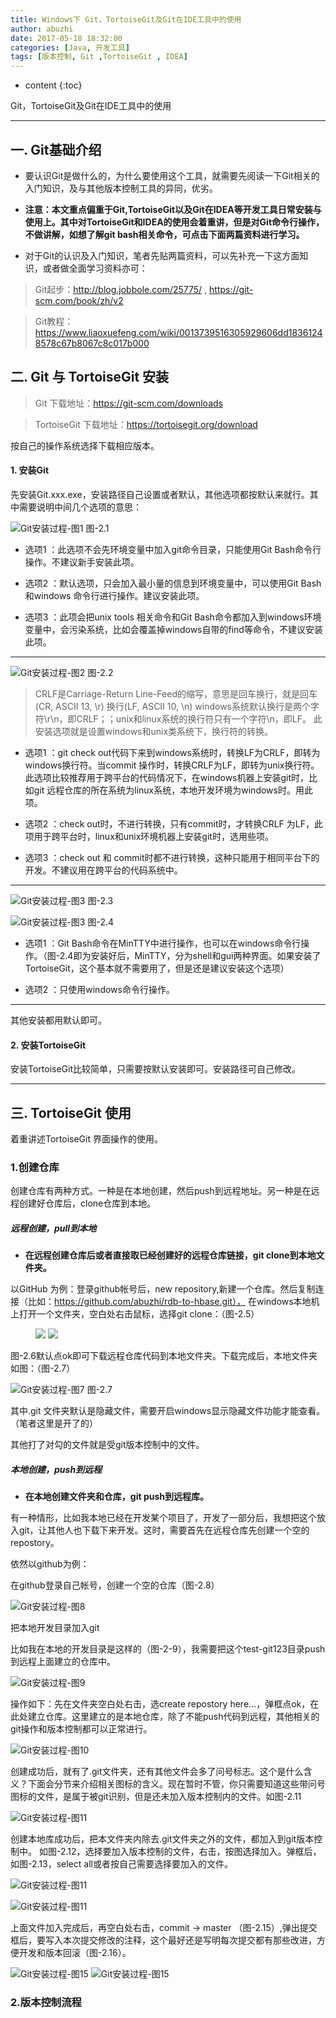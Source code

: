 ```yaml
---
title: Windows下 Git，TortoiseGit及Git在IDE工具中的使用
author: abuzhi
date: 2017-05-18 18:32:00
categories: [Java, 开发工具]
tags: [版本控制, Git ,TortoiseGit , IDEA]
---
```

* content
{:toc}


Git，TortoiseGit及Git在IDE工具中的使用




--------------------

## 一. Git基础介绍

* 要认识Git是做什么的，为什么要使用这个工具，就需要先阅读一下Git相关的入门知识，及与其他版本控制工具的异同，优劣。

* **注意：本文重点偏重于Git,TortoiseGit以及Git在IDEA等开发工具日常安装与使用上。其中对TortoiseGit和IDEA的使用会着重讲，但是对Git命令行操作，不做讲解，如想了解git bash相关命令，可点击下面两篇资料进行学习。**

* 对于Git的认识及入门知识，笔者先贴两篇资料，可以先补充一下这方面知识，或者做全面学习资料亦可：

> 	Git起步：<http://blog.jobbole.com/25775/> , <https://git-scm.com/book/zh/v2>

> 	Git教程：<https://www.liaoxuefeng.com/wiki/0013739516305929606dd18361248578c67b8067c8c017b000>




## 二. Git 与 TortoiseGit 安装

> Git 下载地址：<https://git-scm.com/downloads>

> TortoiseGit 下载地址：<https://tortoisegit.org/download> 

按自己的操作系统选择下载相应版本。

#### 1. 安装Git

先安装Git.xxx.exe，安装路径自己设置或者默认，其他选项都按默认来就行。其中需要说明中间几个选项的意思：

![Git安装过程-图1](/images/2017-09-12/git-1.jpg) 图-2.1


* 选项1 ：此选项不会先环境变量中加入git命令目录，只能使用Git Bash命令行操作。不建议新手安装此项。

* 选项2 ：默认选项，只会加入最小量的信息到环境变量中，可以使用Git Bash 和windows 命令行进行操作。建议安装此项。

* 选项3 ：此项会把unix tools 相关命令和Git Bash命令都加入到windows环境变量中，会污染系统，比如会覆盖掉windows自带的find等命令，不建议安装此项。

---

![Git安装过程-图2](/images/2017-09-12/git-2.jpg) 图-2.2

> CRLF是Carriage-Return Line-Feed的缩写，意思是回车换行，就是回车(CR, ASCII 13, \r) 换行(LF, ASCII 10, \n)
windows系统默认换行是两个字符\r\n，即CRLF；；unix和linux系统的换行符只有一个字符\n，即LF。
此安装选项就是设置windows和unix类系统下，换行符的转换。


* 选项1 ：git check out代码下来到windows系统时，转换LF为CRLF，即转为windows换行符。当commit 操作时，转换CRLF为LF，即转为unix换行符。此选项比较推荐用于跨平台的代码情况下，在windows机器上安装git时，比如git 远程仓库的所在系统为linux系统，本地开发环境为windows时。用此项。

* 选项2 ：check out时，不进行转换，只有commit时，才转换CRLF 为LF，此项用于跨平台时，linux和unix环境机器上安装git时，选用些项。

* 选项3 ：check out 和  commit时都不进行转换，这种只能用于相同平台下的开发。不建议用在跨平台的代码系统中。

------

![Git安装过程-图3](/images/2017-09-12/git-3.jpg) 图-2.3 

![Git安装过程-图3](/images/2017-09-12/git-4.jpg) 图-2.4

* 选项1 ：Git Bash命令在MinTTY中进行操作，也可以在windows命令行操作。（图-2.4即为安装好后，MinTTY，分为shell和gui两种界面。如果安装了TortoiseGit，这个基本就不需要用了，但是还是建议安装这个选项）

* 选项2 ：只使用windows命令行操作。

------

其他安装都用默认即可。

#### 2. 安装TortoiseGit

安装TortoiseGit比较简单，只需要按默认安装即可。安装路径可自己修改。


------


## 三. TortoiseGit 使用

着重讲述TortoiseGit 界面操作的使用。

### 1.创建仓库

创建仓库有两种方式。一种是在本地创建，然后push到远程地址。另一种是在远程创建好仓库后，clone仓库到本地。

##### 远程创建，pull到本地

* **在远程创建仓库后或者直接取已经创建好的远程仓库链接，git    clone到本地文件夹。**

以GitHub 为例：登录github帐号后，new repository,新建一个仓库。然后复制连接（比如：https://github.com/abuzhi/rdb-to-hbase.git），
在windows本地机上打开一个文件夹，空白处右击鼠标，选择git clone：（图-2.5）

<figure class="half">
    <img src="/images/2017-09-12/git-5.jpg">
    <img src="/images/2017-09-12/git-6.jpg">
</figure>

图-2.6默认点ok即可下载远程仓库代码到本地文件夹。下载完成后，本地文件夹如图：（图-2.7）

![Git安装过程-图7](/images/2017-09-12/git-7.jpg) 图-2.7

其中.git 文件夹默认是隐藏文件，需要开启windows显示隐藏文件功能才能查看。（笔者这里是开了的）

其他打了对勾的文件就是受git版本控制中的文件。

##### 本地创建，push到远程

* **在本地创建文件夹和仓库，git  push到远程库。**

有一种情形，比如我本地已经在开发某个项目了，开发了一部分后，我想把这个放入git，让其他人也下载下来开发。这时，需要首先在远程仓库先创建一个空的repostory。

依然以github为例：


在github登录自己帐号，创建一个空的仓库（图-2.8）

![Git安装过程-图8](/images/2017-09-12/git-8.jpg)


把本地开发目录加入git


比如我在本地的开发目录是这样的（图-2-9），我需要把这个test-git123目录push到远程上面建立的仓库中。

![Git安装过程-图9](/images/2017-09-12/git-9.jpg)

操作如下：先在文件夹空白处右击，选create repostory here...，弹框点ok，在此处建立仓库。这里建立的是本地仓库，除了不能push代码到远程，其他相关的git操作和版本控制都可以正常进行。

![Git安装过程-图10](/images/2017-09-12/git-10.jpg)

创建成功后，就有了.git文件夹，还有其他文件会多了问号标志。这个是什么含义？下面会分节来介绍相关图标的含义。现在暂时不管，你只需要知道这些带问号图标的文件，是属于被git识别，但是还未加入版本控制内的文件。如图-2.11

![Git安装过程-图11](/images/2017-09-12/git-11.jpg)

创建本地库成功后，把本文件夹内除去.git文件夹之外的文件，都加入到git版本控制中。
如图-2.12，选择要加入版本控制的文件，右击，按图选择加入。弹框后，如图-2.13，select all或者按自己需要选择要加入的文件。

![Git安装过程-图11](/images/2017-09-12/git-12.jpg)

![Git安装过程-图11](/images/2017-09-12/git-13.jpg)

上面文件加入完成后，再空白处右击，commit -> master （图-2.15）,弹出提交框后，要写入本次提交修改的注释，这个最好还是写明每次提交都有那些改进，方便开发和版本回滚（图-2.16）。

![Git安装过程-图15](/images/2017-09-12/git-15.jpg)
![Git安装过程-图15](/images/2017-09-12/git-16.jpg)


### 2.版本控制流程

